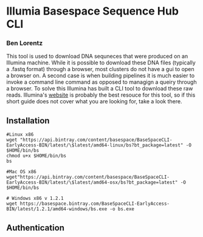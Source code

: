 # Illumia Basespace Sequence Hub CLI
### Ben Lorentz

This tool is used to download DNA sequneces that were produced on an Illumina machine. While it is possible to download these DNA files (typically a .fastq format) through a browser, most clusters do not have a gui to open a browser on. A second case is when building pipelines it is much easier to invoke a command line command as opposed to managign a queiry through a browser. To solve this Illumina has built a CLI tool to download these raw reads. 
Illumina's [website](https://developer.basespace.illumina.com/docs/content/documentation/cli/cli-overview) is probably the best resouce for this tool, so if this short guide does not cover what you are looking for, take a look there.

## Installation
```shell
#Linux x86
wget "https://api.bintray.com/content/basespace/BaseSpaceCLI-EarlyAccess-BIN/latest/\$latest/amd64-linux/bs?bt_package=latest" -O $HOME/bin/bs
chmod u+x $HOME/bin/bs
bs

#Mac OS x86
wget"https://api.bintray.com/content/basespace/BaseSpaceCLI-EarlyAccess-BIN/latest/\$latest/amd64-osx/bs?bt_package=latest" -O $HOME/bin/bs

# Windows x86 v 1.2.1
wget https://basespace.bintray.com/BaseSpaceCLI-EarlyAccess-BIN/latest/1.2.1/amd64-windows/bs.exe -o bs.exe
```

## Authentication 
```shell


```